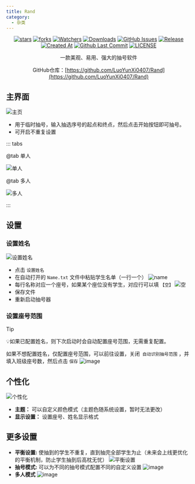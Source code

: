 ```yaml
---
title: Rand
category:
  - 杂类
---
```


<div align="center">

[![stars](https://img.shields.io/github/stars/LuoYunXi0407/Rand?label=Stars)](https://github.com/LuoYunXi0407/Rand) [![forks](https://img.shields.io/github/forks/LuoYunXi0407/Rand?label=Forks)](https://github.com/LuoYunXi0407/Rand) [![Watchers](https://img.shields.io/github/watchers/LuoYunXi0407/Rand?style=social)](https://github.com/LuoYunXi0407/Rand/watchers) [![Downloads](https://img.shields.io/github/downloads/LuoYunXi0407/Rand/total?style=social&label=Downloads&logo=github)](https://github.com/LuoYunXi0407/Rand/releases/latest) [![GitHub Issues](https://img.shields.io/github/issues-search/LuoYunXi0407/Rand?query=is%3Aopen&style=flat&logo=github&label=Issues&color=%233fb950)](https://github.com/LuoYunXi0407/Rand/issues) [![Release](https://img.shields.io/github/v/release/LuoYunXi0407/Rand?style=flat&color=%233fb950&label=正式版)](https://github.com/LuoYunXi0407/Rand/releases/latest)  [![Created At](https://img.shields.io/github/created-at/LuoYunXi0407/Rand)](https://github.com/LuoYunXi0407/Rand) [![Github Last Commit](https://img.shields.io/github/last-commit/LuoYunXi0407/Rand)](https://github.com/LuoYunXi0407/Rand/commits/main) [![LICENSE](https://img.shields.io/badge/License-GPL--3.0-red.svg "LICENSE")](https://github.com/LuoYunXi0407/Rand/blob/main/LICENSE)

一款美观、易用、强大的抽号软件

GitHub仓库：[https://github.com/LuoYunXi0407/Rand](https://github.com/LuoYunXi0407/Rand)

</div>

## 主界面

![主页](https://github.com/user-attachments/assets/7529250d-8d2e-4699-b525-d7828fb5beeb)

- 用于临时抽号，输入抽选序号的起点和终点，然后点击开始按钮即可抽号。
- 可开启不重复设置

::: tabs

@tab 单人

![单人](https://github.com/user-attachments/assets/d9dcd31e-6851-44bf-8d6e-b1ecade23365)

@tab 多人

![多人](https://github.com/user-attachments/assets/9fb6c113-50dd-4053-a268-d558dac5fcf0)

:::

## 设置

### 设置姓名

![设置姓名](https://github.com/user-attachments/assets/39908104-9c0a-4f59-9ea8-2bdaa36571b4)

- 点击 `设置姓名`
- 在自动打开的 `Name.txt` 文件中粘贴学生名单（一行一个）
  ![name](https://github.com/user-attachments/assets/fa75167a-595d-4efb-b74b-dc470489d2a0)
- 每行名称对应一个座号，如果某个座位没有学生，对应行可以填 `【空】`
  ![空](https://github.com/user-attachments/assets/c886d0ce-4eb0-4150-a8c9-6770ce864a69)
- 保存文件
- 重新启动抽号器

### 设置座号范围

> [!tip]
> 💡如果已配置姓名，则下次启动时会自动配置座号范围，无需重复配置。

如果不想配置姓名，仅配置座号范围，可以前往设置，关闭` 自动识别抽号范围` ，并填入班级座号数，然后点击 `保存`
![image](https://github.com/user-attachments/assets/f646fed5-a4b7-4eaf-8807-2817ab691f90)

## 个性化

![个性化](https://github.com/user-attachments/assets/7c3c09a0-66fe-4fcb-9b1c-8f31c2a552e3)

- **主题：** 可以自定义颜色模式（主题色随系统设置，暂时无法更改）
- **显示设置：** 设置座号、姓名显示格式

## 更多设置
- **平衡设置:** 使抽到的学生不重复，直到抽完全部学生为止（未来会上线更优化的平衡机制，防止学生抽到后高枕无忧）
  ![平衡设置](https://github.com/user-attachments/assets/a5ea23f6-feb3-474f-a9bf-8b858faa0d65)
- **抽号模式:** 可以为不同的抽号模式配置不同的自定义设置
  ![image](https://github.com/user-attachments/assets/502eaaac-c47f-40fb-b427-f4e472a893f2)
- **多人模式**
  ![image](https://github.com/user-attachments/assets/bf4fa15f-a1ea-495b-a924-f6f91192387c)